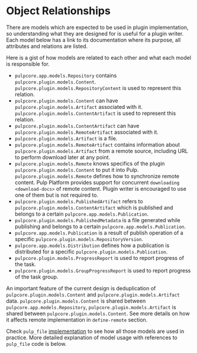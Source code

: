 

# Object Relationships

There are models which are expected to be used in plugin implementation, so understanding what they
are designed for is useful for a plugin writer. Each model below has a link to its documentation
where its purpose, all attributes and relations are listed.

Here is a gist of how models are related to each other and what each model is responsible for.

- `pulpcore.app.models.Repository` contains `pulpcore.plugin.models.Content`.
  `pulpcore.plugin.models.RepositoryContent` is used to represent this relation.
- `pulpcore.plugin.models.Content` can have `pulpcore.plugin.models.Artifact`
  associated with it. `pulpcore.plugin.models.ContentArtifact` is used to represent this
  relation.
- `pulpcore.plugin.models.ContentArtifact` can have
  `pulpcore.plugin.models.RemoteArtifact` associated with it.
- `pulpcore.plugin.models.Artifact` is a file.
- `pulpcore.plugin.models.RemoteArtifact` contains information about
  `pulpcore.plugin.models.Artifact` from a remote source, including URL to perform
  download later at any point.
- `pulpcore.plugin.models.Remote` knows specifics of the plugin
  `pulpcore.plugin.models.Content` to put it into Pulp.
  `pulpcore.plugin.models.Remote` defines how to synchronize remote content. Pulp
  Platform provides support for concurrent  `downloading <download-docs>` of remote content.
  Plugin writer is encouraged to use one of them but is not required to.
- `pulpcore.plugin.models.PublishedArtifact` refers to
  `pulpcore.plugin.models.ContentArtifact` which is published and belongs to a certain
  `pulpcore.app.models.Publication`.
- `pulpcore.plugin.models.PublishedMetadata` is a file generated while publishing and
  belongs to a certain `pulpcore.app.models.Publication`.
- `pulpcore.app.models.Publication` is a result of publish operation of a specific
  `pulpcore.plugin.models.RepositoryVersion`.
- `pulpcore.app.models.Distribution` defines how a publication is distributed for a specific
  `pulpcore.plugin.models.Publication`.
- `pulpcore.plugin.models.ProgressReport` is used to report progress of the task.
- `pulpcore.plugin.models.GroupProgressReport` is used to report progress of the task group.

An important feature of the current design is deduplication of
`pulpcore.plugin.models.Content` and `pulpcore.plugin.models.Artifact` data.
`pulpcore.plugin.models.Content` is shared between `pulpcore.app.models.Repository`,
`pulpcore.plugin.models.Artifact` is shared between
`pulpcore.plugin.models.Content`.
See more details on how it affects remote implementation in `define-remote` section.

Check `pulp_file` [implementation](https://github.com/pulp/pulpcore/tree/main/pulp_file) to see how all
those models are used in practice.
More detailed explanation of model usage with references to `pulp_file` code is below.
